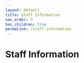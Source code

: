 ```yaml
---
layout: default
title: Staff Information
nav_order: 5
has_children: true
permalink: /staff-information 
---
```


# Staff Information
